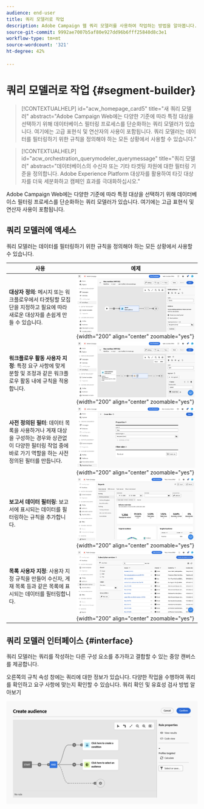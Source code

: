 ```yaml
---
audience: end-user
title: 쿼리 모델러로 작업
description: Adobe Campaign 웹 쿼리 모델러를 사용하여 작업하는 방법을 알아봅니다.
source-git-commit: 9992ae7007b5af80e927dd96b6fff25840d8c3e1
workflow-type: tm+mt
source-wordcount: '321'
ht-degree: 42%

---
```


# 쿼리 모델러로 작업 {#segment-builder}


>[!CONTEXTUALHELP]
>id="acw_homepage_card5"
>title="새 쿼리 모델러"
>abstract="Adobe Campaign Web에는 다양한 기준에 따라 특정 대상을 선택하기 위해 데이터베이스 필터링 프로세스를 단순화하는 쿼리 모델러가 있습니다. 여기에는 고급 표현식 및 연산자의 사용이 포함됩니다. 쿼리 모델러는 데이터를 필터링하기 위한 규칙을 정의해야 하는 모든 상황에서 사용할 수 있습니다."

>[!CONTEXTUALHELP]
>id="acw_orchestration_querymodeler_querymessage"
>title="쿼리 모델러"
>abstract="데이터베이스의 수신자 또는 기타 타겟팅 차원에 대한 필터링 기준을 정의합니다. Adobe Experience Platform 대상자를 활용하여 타깃 대상자를 더욱 세분화하고 캠페인 효과를 극대화하십시오."

Adobe Campaign Web에는 다양한 기준에 따라 특정 대상을 선택하기 위해 데이터베이스 필터링 프로세스를 단순화하는 쿼리 모델러가 있습니다. 여기에는 고급 표현식 및 연산자 사용이 포함됩니다.

## 쿼리 모델러에 액세스

쿼리 모델러는 데이터를 필터링하기 위한 규칙을 정의해야 하는 모든 상황에서 사용할 수 있습니다.

| 사용 | 예제 |
|  ---  |  ---  |
| **대상자 정의**: 메시지 또는 워크플로우에서 타겟팅할 모집단을 지정하고 필요에 따라 새로운 대상자를 손쉽게 만들 수 있습니다. | ![](assets/access-audience.png){width="200" align="center" zoomable="yes"} |
| **워크플로우 활동 사용자 지정**: 특정 요구 사항에 맞게 분할 및 조정과 같은 워크플로우 활동 내에 규칙을 적용합니다. | ![](assets/access-workflow.png){width="200" align="center" zoomable="yes"} |
| **사전 정의된 필터**: 데이터 목록을 사용하거나 게재 대상을 구성하는 경우와 상관없이 다양한 필터링 작업 중에 바로 가기 역할을 하는 사전 정의된 필터를 만듭니다. | ![](assets/access-predefined-filter.png){width="200" align="center" zoomable="yes"} |
| **보고서 데이터 필터링**: 보고서에 표시되는 데이터를 필터링하는 규칙을 추가합니다. | ![](assets/access-reports.png){width="200" align="center" zoomable="yes"} |
| **목록 사용자 지정**: 사용자 지정 규칙을 만들어 수신자, 게재 목록 등과 같은 목록에 표시되는 데이터를 필터링합니다. | ![](assets/access-lists.png){width="200" align="center" zoomable="yes"} |



<!--**Dynamize content**: make your content dynamic by creating conditions that define which content should be displayed to different recipients, ensuring personalized and relevant messaging.

+++Example

![](assets/access-audience.png)

 +++
-->


## 쿼리 모델러 인터페이스 {#interface}

쿼리 모델러는 쿼리를 작성하는 다른 구성 요소를 추가하고 결합할 수 있는 중앙 캔버스를 제공합니다.

오른쪽의 규칙 속성 창에는 쿼리에 대한 정보가 있습니다. 다양한 작업을 수행하여 쿼리를 확인하고 요구 사항에 맞는지 확인할 수 있습니다. 쿼리 확인 및 유효성 검사 방법 알아보기

![](assets/query-interface.png)
